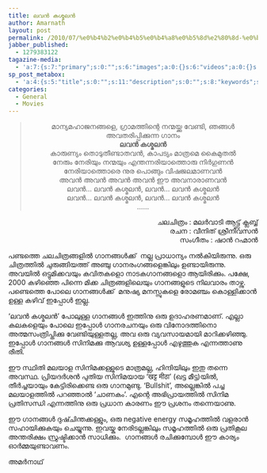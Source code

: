 ```yaml
---
title: ലവന്‍ കശ്മലന്‍
author: Amarnath
layout: post
permalink: /2010/07/%e0%b4%b2%e0%b4%b5%e0%b4%a8%e0%b5%8d%e2%80%8d-%e0%b4%95%e0%b4%b6%e0%b5%8d%e0%b4%ae%e0%b4%b2%e0%b4%a8%e0%b5%8d%e2%80%8d/
jabber_published:
  - 1279383122
tagazine-media:
  - 'a:7:{s:7:"primary";s:0:"";s:6:"images";a:0:{}s:6:"videos";a:0:{}s:11:"image_count";s:1:"0";s:6:"author";s:7:"7275700";s:7:"blog_id";s:8:"14700329";s:9:"mod_stamp";s:19:"2010-07-17 16:17:54";}'
sp_post_metabox:
  - 'a:4:{s:5:"title";s:0:"";s:11:"description";s:0:"";s:8:"keywords";s:0:"";s:7:"noindex";s:0:"";}'
categories:
  - General
  - Movies
---
```

<p id="top" />

<blockquote style="text-align:center;">
  മാന്യമഹാജനങ്ങളെ, ഗ്രാമത്തിന്റെ നന്മയ്ക്കു വേണ്ടി, ഞങ്ങള്‍ അവതരിപ്പിക്കുന്ന ഗാനം<br /> <strong>ലവന്‍ കശ്മലന്‍</strong><br /> കാരുണ്യം തൊടുതീണ്ടാതവന്‍, കാപട്യം മാത്രമെ കൈമുതല്‍<br /> നേരും നേരിയും നന്മയും എന്തന്നരിയാത്തൊരു നിര്‍ഗുണന്‍<br /> നേരിയാത്തൊരെ നുര പൊങ്ങും വിഷജലമാണവന്‍<br /> അവന്‍ അവന്‍ അവന്‍ അവന്‍ ഈ അവനാരാണവന്‍<br /> ലവന്‍&#8230; ലവന്‍ കശ്മലന്‍, ലവന്‍&#8230; ലവന്‍ കശ്മലന്‍<br /> ലവന്‍&#8230; ലവന്‍ കശ്മലന്‍, ലവന്‍&#8230; ലവന്‍ കശ്മലന്‍<br /> &#8230;&#8230;</p>
</blockquote>

<p style="text-align:right;">
  ചലചിത്രം : മലര്‍വാടി ആട്ട്സ് ക്ലബ്ബ്<br /> രചന : വീനിത് ശ്രീനിവസന്‍<br /> സംഗീതം : ഷാന്‍ റഹ്മാന്‍
</p>

<p style="text-align:left;">
  പണ്ടത്തെ ചലചിത്രങ്ങളില്‍ ഗാനങ്ങള്‍ക്ക്  നല്ല പ്രാധാന്യം നല്‍കിയിരുന്നു. ഒരു ചിത്രത്തില്‍ ചുരുങ്ങിയത്ത് അഞ്ചു ഗാനരംഗങ്ങളെങ്കിലും ഉണ്ടായിരുന്നു. അവയില്‍ ഒട്ടുമിക്കവയും കവിതകളൊ നാടകഗാനങ്ങളൊ ആയിരിക്കും. പക്ഷേ, 2000 കഴിഞ്ഞെ പിന്നെ മിക്ക ചിത്രങ്ങളിലെയും ഗാനങ്ങളുടെ നിലവാരം താഴ്ന്നു. പണ്ടെത്തെ പോലെ ഗാനങ്ങള്‍ക്ക്  മനുഷ്യ മനസ്സുകളെ രോമഞ്ചം കൊള്ളിക്കാന്‍ ഉള്ള കഴിവ് ഇപ്പോള്‍ ഇല്ല.
</p>

<p style="text-align:left;">
  &#8216;ലവന്‍ കശ്മലന്‍&#8217; പോലുള്ള ഗാനങ്ങള്‍ ഇത്തിനു ഒരു ഉദാഹരണമാണ്. എല്ലാ കലകളെയും പോലെ ഇപ്പോള്‍ ഗാനരചനയും ഒരു വിനോദത്തിനൊ അത്മസംത്രിപ്തിക്കു വേണ്ടിയുള്ളതല്ല, അവ ഒരു വ്യവസായമായി മാറിക്കഴിഞ്ഞു. ഇപ്പോള്‍ ഗാനങ്ങള്‍ സിനിമക്കു ആവശ്യ ഉള്ളപ്പോള്‍ എഴുത്തുക എന്നത്താണു രീതി.
</p>

<p style="text-align:left;">
  ഈ സ്ഥിതി മലയാള സിനിമക്കള്ളുടെ മാത്രമല്ല, ഹിന്ദിയിലും ഇതു തന്നെ അവസ്ഥ. പ്രിയദര്‍ശന്‍ പുതിയ സിനിമയായ &#8216;खट्ट मीठा&#8217; (ഖട്ട മീട്ട)യില്‍, തീര്‍ച്ചയായും കേട്ടിരിക്കെണ്ട ഒരു ഗാനമുണ്ടു. &#8216;Bullshit&#8217;, അല്ലെങ്കില്‍ പച്ച മലയാളത്തില്‍ പറഞ്ഞാല്‍ &#8216;ചാണകം&#8217;. എന്റെ അഭിപ്രായത്തില്‍ സിനിമ പ്രതിസന്ധി എന്നത്തിനു ഒരു പ്രധാന കാരണം ഈ പ്രശനം തന്നെയാണു.
</p>

<p style="text-align:left;">
  ഈ ഗാനങ്ങള്‍ ദുഷ്ചിന്തക്കള്ളും, ഒരു negative energy സമൂഹത്തില്‍ വളരാന്‍ സഹായിക്കുകയും ചെയ്യുന്നു. ഇവയ്കു നേരിടല്ലങ്കിലും സമൂഹത്തില്‍ ഒരു പ്രതികൂല അന്തരിക്ഷം സ്രുഷ്ടിക്കാന്‍ സാധിക്കും.  ഗാനങ്ങള്‍ രചിക്കുമ്പോള്‍ ഈ കാര്യം ഓര്‍മ്മയുണ്ടാവണം.
</p>

<p style="text-align:left;">
  <p style="text-align:left;">
    അമര്‍നാഥ്
  </p>